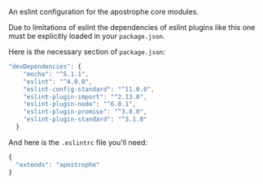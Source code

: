 An eslint configuration for the apostrophe core modules.

Due to limitations of eslint the dependencies of eslint plugins like this one
must be explicitly loaded in your `package.json`.

Here is the necessary section of `package.json`:

```javascript
"devDependencies": {
    "mocha": "^5.1.1",
    "eslint": "^4.0.0",
    "eslint-config-standard": "^11.0.0",
    "eslint-plugin-import": "^2.13.0",
    "eslint-plugin-node": "^6.0.1",
    "eslint-plugin-promise": "^3.8.0",
    "eslint-plugin-standard": "^3.1.0"
  }
```

And here is the `.eslintrc` file you'll need:

```javascript
{
  "extends": "apostrophe"
}
```
